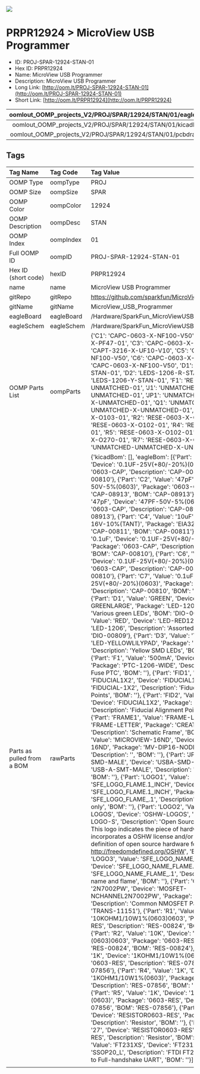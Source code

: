 


  
![][im]
# PRPR12924 > MicroView USB Programmer

- ID: PROJ-SPAR-12924-STAN-01
- Hex ID: PRPR12924
- Name: MicroView USB Programmer
- Description: MicroView USB Programmer
- Long Link: [http://oom.lt/PROJ-SPAR-12924-STAN-01](http://oom.lt/PROJ-SPAR-12924-STAN-01)
- Short Link: [http://oom.lt/PRPR12924](http://oom.lt/PRPR12924)
  

|oomlout_OOMP_projects_V2/PROJ/SPAR/12924/STAN/01/eagleImage.png|oomlout_OOMP_projects_V2/PROJ/SPAR/12924/STAN/01/eagleSchemImage.png|oomlout_OOMP_projects_V2/PROJ/SPAR/12924/STAN/01/kicadPcb3dFront.png|oomlout_OOMP_projects_V2/PROJ/SPAR/12924/STAN/01/kicadPcb3dBack.png|
| :---: | :---: | :---: | :---: |
|oomlout_OOMP_projects_V2/PROJ/SPAR/12924/STAN/01/kicadPcb3d.png|oomlout_OOMP_projects_V2/PROJ/SPAR/12924/STAN/01/bomBack.png|oomlout_OOMP_projects_V2/PROJ/SPAR/12924/STAN/01/bomFront.png|oomlout_OOMP_projects_V2/PROJ/SPAR/12924/STAN/01/pcbdraw.svg|
|oomlout_OOMP_projects_V2/PROJ/SPAR/12924/STAN/01/pcbdrawBack.svg||||

## Tags
  

|Tag Name|Tag Code|Tag Value|
| :--- | :--- | :--- |
|OOMP Type|oompType|PROJ|
|OOMP Size|oompSize|SPAR|
|OOMP Color|oompColor|12924|
|OOMP Description|oompDesc|STAN|
|OOMP Index|oompIndex|01|
|Full OOMP ID|oompID|PROJ-SPAR-12924-STAN-01|
|Hex ID (short code)|hexID|PRPR12924|
|name|name|MicroView USB Programmer|
|gitRepo|gitRepo|https://github.com/sparkfun/MicroView_USB_Programmer|
|gitName|gitName|MicroView_USB_Programmer|
|eagleBoard|eagleBoard|/Hardware/SparkFun_MicroViewUSB.brd|
|eagleSchem|eagleSchem|/Hardware/SparkFun_MicroViewUSB.sch|
|OOMP Parts List|oompParts|{'C1': 'CAPC-0603-X-NF100-V50', 'C2': 'CAPC-0603-X-PF47-01', 'C3': 'CAPC-0603-X-PF47-01', 'C4': 'CAPT-3216-X-UF10-V10', 'C5': 'CAPC-0603-X-NF100-V50', 'C6': 'CAPC-0603-X-NF100-V50', 'C7': 'CAPC-0603-X-NF100-V50', 'D1': 'LEDS-1206-G-STAN-01', 'D2': 'LEDS-1206-R-STAN-01', 'D3': 'LEDS-1206-Y-STAN-01', 'F1': 'REFU-1206-X-UNMATCHED-01', 'J1': 'UNMATCHED-UNMATCHED-X-UNMATCHED-01', 'JP1': 'UNMATCHED-UNMATCHED-X-UNMATCHED-01', 'Q1': 'UNMATCHED-UNMATCHED-X-UNMATCHED-01', 'R1': 'RESE-0603-X-O103-01', 'R2': 'RESE-0603-X-O103-01', 'R3': 'RESE-0603-X-O102-01', 'R4': 'RESE-0603-X-O102-01', 'R5': 'RESE-0603-X-O102-01', 'R6': 'RESE-0603-X-O270-01', 'R7': 'RESE-0603-X-O270-01', 'U1': 'UNMATCHED-UNMATCHED-X-UNMATCHED-01'}|
|Parts as pulled from a BOM|rawParts|{'kicadBom': [], 'eagleBom': [{'Part': 'C1', 'Value': '0.1uF', 'Device': '0.1UF-25V(+80/-20%)(0603)', 'Package': '0603-CAP', 'Description': 'CAP-00810', 'BOM': 'CAP-00810'}, {'Part': 'C2', 'Value': '47pF', 'Device': '47PF-50V-5%(0603)', 'Package': '0603-CAP', 'Description': 'CAP-08913', 'BOM': 'CAP-08913'}, {'Part': 'C3', 'Value': '47pF', 'Device': '47PF-50V-5%(0603)', 'Package': '0603-CAP', 'Description': 'CAP-08913', 'BOM': 'CAP-08913'}, {'Part': 'C4', 'Value': '10uF', 'Device': '10UF-16V-10%(TANT)', 'Package': 'EIA3216', 'Description': 'CAP-00811', 'BOM': 'CAP-00811'}, {'Part': 'C5', 'Value': '0.1uF', 'Device': '0.1UF-25V(+80/-20%)(0603)', 'Package': '0603-CAP', 'Description': 'CAP-00810', 'BOM': 'CAP-00810'}, {'Part': 'C6', 'Value': '0.1uF', 'Device': '0.1UF-25V(+80/-20%)(0603)', 'Package': '0603-CAP', 'Description': 'CAP-00810', 'BOM': 'CAP-00810'}, {'Part': 'C7', 'Value': '0.1uF', 'Device': '0.1UF-25V(+80/-20%)(0603)', 'Package': '0603-CAP', 'Description': 'CAP-00810', 'BOM': 'CAP-00810'}, {'Part': 'D1', 'Value': 'GREEN', 'Device': 'LED-GREENLARGE', 'Package': 'LED-1206', 'Description': 'Various green LEDs', 'BOM': 'DIO-00862'}, {'Part': 'D2', 'Value': 'RED', 'Device': 'LED-RED1206', 'Package': 'LED-1206', 'Description': 'Assorted Red LEDs', 'BOM': 'DIO-00809'}, {'Part': 'D3', 'Value': 'Yellow', 'Device': 'LED-YELLOWLILYPAD', 'Package': 'LED-1206', 'Description': 'Yellow SMD LEDs', 'BOM': 'DIO-09909'}, {'Part': 'F1', 'Value': '500mA', 'Device': 'PTCSMD-W', 'Package': 'PTC-1206-WIDE', 'Description': 'Resettable Fuse PTC', 'BOM': ''}, {'Part': 'FID1', 'Value': 'FIDUCIAL1X2', 'Device': 'FIDUCIAL1X2', 'Package': 'FIDUCIAL-1X2', 'Description': 'Fiducial Alignment Points', 'BOM': ''}, {'Part': 'FID2', 'Value': 'FIDUCIAL1X2', 'Device': 'FIDUCIAL1X2', 'Package': 'FIDUCIAL-1X2', 'Description': 'Fiducial Alignment Points', 'BOM': ''}, {'Part': 'FRAME1', 'Value': 'FRAME-LETTER', 'Device': 'FRAME-LETTER', 'Package': 'CREATIVE_COMMONS', 'Description': 'Schematic Frame', 'BOM': ''}, {'Part': 'J1', 'Value': 'MICROVIEW-16ND', 'Device': 'MICROVIEW-16ND', 'Package': 'MV-DIP16-NODIMENSION', 'Description': '', 'BOM': ''}, {'Part': 'JP1', 'Value': 'USBA-SMD-MALE', 'Device': 'USBA-SMD-MALE', 'Package': 'USB-A-SMT-MALE', 'Description': 'USB Connectors', 'BOM': ''}, {'Part': 'LOGO1', 'Value': 'SFE_LOGO_FLAME.1_INCH', 'Device': 'SFE_LOGO_FLAME.1_INCH', 'Package': 'SFE_LOGO_FLAME_.1', 'Description': 'SFE Logo, flame only', 'BOM': ''}, {'Part': 'LOGO2', 'Value': 'OSHW-LOGOS', 'Device': 'OSHW-LOGOS', 'Package': 'OSHW-LOGO-S', 'Description': 'Open Source Hardware Logo This logo indicates the piece of hardware it is found on incorporates a OSHW license and/or adheres to the definition of open source hardware found here: http://freedomdefined.org/OSHW', 'BOM': ''}, {'Part': 'LOGO3', 'Value': 'SFE_LOGO_NAME_FLAME.1_INCH', 'Device': 'SFE_LOGO_NAME_FLAME.1_INCH', 'Package': 'SFE_LOGO_NAME_FLAME_.1', 'Description': 'SFE Logo, name and flame', 'BOM': ''}, {'Part': 'Q1', 'Value': '2N7002PW', 'Device': 'MOSFET-NCHANNEL2N7002PW', 'Package': 'SOT323', 'Description': 'Common NMOSFET Parts', 'BOM': 'TRANS-11151'}, {'Part': 'R1', 'Value': '10K', 'Device': '10KOHM1/10W1%(0603)0603', 'Package': '0603-RES', 'Description': 'RES-00824', 'BOM': 'RES-00824'}, {'Part': 'R2', 'Value': '10K', 'Device': '10KOHM1/10W1%(0603)0603', 'Package': '0603-RES', 'Description': 'RES-00824', 'BOM': 'RES-00824'}, {'Part': 'R3', 'Value': '1K', 'Device': '1KOHM1/10W1%(0603)', 'Package': '0603-RES', 'Description': 'RES-07856', 'BOM': 'RES-07856'}, {'Part': 'R4', 'Value': '1K', 'Device': '1KOHM1/10W1%(0603)', 'Package': '0603-RES', 'Description': 'RES-07856', 'BOM': 'RES-07856'}, {'Part': 'R5', 'Value': '1K', 'Device': '1KOHM1/10W1%(0603)', 'Package': '0603-RES', 'Description': 'RES-07856', 'BOM': 'RES-07856'}, {'Part': 'R6', 'Value': '27', 'Device': 'RESISTOR0603-RES', 'Package': '0603-RES', 'Description': 'Resistor', 'BOM': ''}, {'Part': 'R7', 'Value': '27', 'Device': 'RESISTOR0603-RES', 'Package': '0603-RES', 'Description': 'Resistor', 'BOM': ''}, {'Part': 'U1', 'Value': 'FT231XS', 'Device': 'FT231XS', 'Package': 'SSOP20_L', 'Description': 'FTDI FT231X Full Speed USB to Full-handshake UART', 'BOM': ''}]}|
||||



[im]: PROJ/SPAR/12924/STAN/01/kicadPcb3d_450.png
